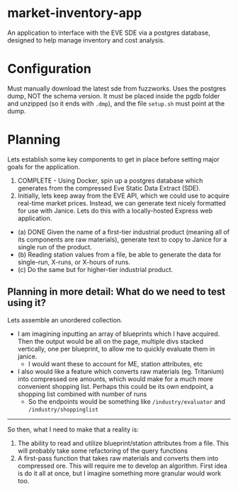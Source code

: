 # market-inventory-app
An application to interface with the EVE SDE via a postgres database, designed to help manage inventory and cost analysis.

# Configuration
Must manually download the latest sde from fuzzworks. Uses the postgres dump, NOT the schema version. It must be placed inside the pgdb folder and unzipped (so it ends with `.dmp`), and the file `setup.sh` must point at the dump.

# Planning
Lets establish some key components to get in place before setting major goals for the application.
1. COMPLETE - Using Docker, spin up a postgres database which generates from the compressed Eve Static Data Extract (SDE).
2. Initially, lets keep away from the EVE API, which we could use to acquire real-time market prices. Instead, 
we can generate text nicely formatted for use with Janice. Lets do this with a locally-hosted Express web application.
  - (a) DONE Given the name of a first-tier industrial product (meaning all of its components are raw materials), generate text to copy to Janice for a single run of the product.
  - (b) Reading station values from a file, be able to generate the data for single-run, X-runs, or X-hours of runs.
  - (c) Do the same but for higher-tier industrial product.

## Planning in more detail: What do we need to test using it?
Lets assemble an unordered collection.
- I am imagining inputting an array of blueprints which I have acquired. Then the output would be all on the page, multiple divs stacked vertically, one per blueprint, to allow me to quickly evaluate them in janice.
  - I would want these to account for ME, station attributes, etc
- I also would like a feature which converts raw materials (eg. Tritanium) into compressed ore amounts, which would make for a much more convenient shopping list. Perhaps this could be its own endpoint, a shopping list combined with number of runs
  - So the endpoints would be something like `/industry/evaluator` and `/industry/shoppinglist`
---
So then, what I need to make that a reality is:
1. The ability to read and utilize blueprint/station attributes from a file. This will probably take some refactoring of the query functions
2. A first-pass function that takes raw materials and converts them into compressed ore. This will require me to develop an algorithm. First idea is do it all at once, but I imagine something more granular would work too.
